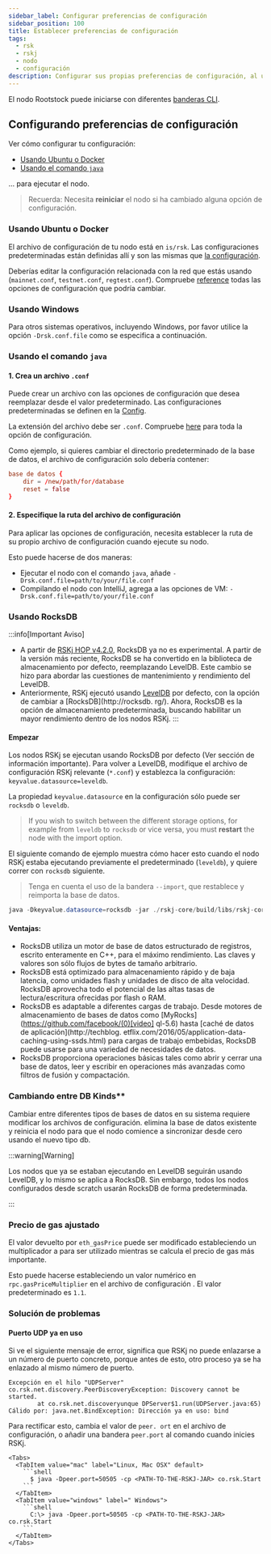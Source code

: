 ```yaml
---
sidebar_label: Configurar preferencias de configuración
sidebar_position: 100
title: Establecer preferencias de configuración
tags:
  - rsk
  - rskj
  - nodo
  - configuración
description: Configurar sus propias preferencias de configuración, al usar el comando Java, Ubuntu, Azure, AWS o Docker.
---
```


El nodo Rootstock puede iniciarse con diferentes
[banderas CLI](/node-operators/setup/configuration/cli/).

## Configurando preferencias de configuración

Ver cómo configurar tu configuración:

- [Usando Ubuntu o Docker](#using-ubuntu-or-docker)
- [Usando el comando `java`](#using-java-command)

&hellip; para ejecutar el nodo.

> Recuerda:
> Necesita **reiniciar** el nodo si ha cambiado alguna opción de configuración.

### Usando Ubuntu o Docker

El archivo de configuración de tu nodo está en `is/rsk`.
Las configuraciones predeterminadas están definidas allí y son las mismas que [la configuración](https://github.com/rsksmart/artifacts/tree/master/rskj-ubuntu-installer/config).

Deberías editar la configuración relacionada con la red que estás usando (`mainnet.conf`, `testnet.conf`, `regtest.conf`).
Compruebe [reference](/node-operators/setup/configuration/reference) todas las opciones de configuración que podría cambiar.

### Usando Windows

Para otros sistemas operativos, incluyendo Windows, por favor utilice la opción `-Drsk.conf.file` como se especifica a continuación.

### Usando el comando `java`

#### 1. Crea un archivo `.conf`

Puede crear un archivo con las opciones de configuración que desea reemplazar desde el valor predeterminado.
Las configuraciones predeterminadas se definen en la [Config](https://github.com/rsksmart/rskj/tree/master/rskj-core/src/main/resources/config).

La extensión del archivo debe ser `.conf`.
Compruebe [here](/node-operators/setup/configuration/reference/) para toda la opción de configuración.

Como ejemplo, si quieres cambiar el directorio predeterminado de la base de datos, el archivo de configuración solo debería contener:

```conf
base de datos {
    dir = /new/path/for/database
    reset = false
}
```

#### 2. Especifique la ruta del archivo de configuración

Para aplicar las opciones de configuración, necesita establecer la ruta de su propio archivo de configuración cuando ejecute su nodo.

Esto puede hacerse de dos maneras:

- Ejecutar el nodo con el comando `java`, añade `-Drsk.conf.file=path/to/your/file.conf`
- Compilando el nodo con IntelliJ, agrega a las opciones de VM: `-Drsk.conf.file=path/to/your/file.conf`

### Usando RocksDB

:::info[Important Aviso]

- A partir de [RSKj HOP v4.2.0](https://github.com/rsksmart/rskj/releases/tag/HOP-4.2.0), RocksDB ya no es experimental. A partir de la versión más reciente, RocksDB se ha convertido en la biblioteca de almacenamiento por defecto, reemplazando LevelDB. Este cambio se hizo para abordar las cuestiones de mantenimiento y rendimiento del LevelDB.
- Anteriormente, RSKj ejecutó usando [LevelDB](https://dbdb.io/db/leveldb) por defecto, con la opción de cambiar a [RocksDB](http://rocksdb. rg/). Ahora, RocksDB es la opción de almacenamiento predeterminada, buscando habilitar un mayor rendimiento dentro de los nodos RSKj.
  :::

#### Empezar

Los nodos RSKj se ejecutan usando RocksDB por defecto (Ver sección de información importante). Para volver a LevelDB, modifique el archivo de configuración RSKj relevante (`*.conf`) y establezca la configuración: `keyvalue.datasource=leveldb`.

La propiedad `keyvalue.datasource` en la configuración
sólo puede ser `rocksdb` o `leveldb`.

> If you wish to switch between the different storage options,
> for example from `leveldb` to `rocksdb` or vice versa,
> you must **restart** the node with the import option.

El siguiente comando de ejemplo muestra cómo hacer esto cuando
el nodo RSKj estaba ejecutando previamente el predeterminado (`leveldb`),
y quiere correr con `rocksdb` siguiente.

> Tenga en cuenta el uso de la bandera `--import`, que restablece y reimporta la base de datos.

```java
java -Dkeyvalue.datasource=rocksdb -jar ./rskj-core/build/libs/rskj-core-*-all.jar --testnet --import
```

#### Ventajas:

- RocksDB utiliza un motor de base de datos estructurado de registros, escrito enteramente en C++, para el máximo rendimiento. Las claves y valores son sólo flujos de bytes de tamaño arbitrario.
- RocksDB está optimizado para almacenamiento rápido y de baja latencia, como unidades flash y unidades de disco de alta velocidad. RocksDB aprovecha todo el potencial de las altas tasas de lectura/escritura ofrecidas por flash o RAM.
- RocksDB es adaptable a diferentes cargas de trabajo. Desde motores de almacenamiento de bases de datos como [MyRocks](https://github.com/facebook/(0)[video] ql-5.6) hasta [caché de datos de aplicación](http://techblog. etflix.com/2016/05/application-data-caching-using-ssds.html) para cargas de trabajo embebidas, RocksDB puede usarse para una variedad de necesidades de datos.
- RocksDB proporciona operaciones básicas tales como abrir y cerrar una base de datos, leer y escribir en operaciones más avanzadas como filtros de fusión y compactación.

### Cambiando entre DB Kinds\*\*

Cambiar entre diferentes tipos de bases de datos en su sistema requiere modificar los archivos de configuración. elimina la base de datos existente y reinicia el nodo para que el nodo comience a sincronizar desde cero usando el nuevo tipo db.

:::warning\[Warning]

Los nodos que ya se estaban ejecutando en LevelDB seguirán usando LevelDB, y lo mismo se aplica a RocksDB. Sin embargo, todos los nodos configurados desde scratch usarán RocksDB de forma predeterminada.

:::

### Precio de gas ajustado

El valor devuelto por `eth_gasPrice` puede ser modificado estableciendo un multiplicador a
para ser utilizado mientras se calcula el precio de gas más importante.

Esto puede hacerse estableciendo un valor numérico en `rpc.gasPriceMultiplier` en el archivo de configuración
. El valor predeterminado es `1.1`.

### Solución de problemas

#### Puerto UDP ya en uso

Si ve el siguiente mensaje de error,
significa que RSKj no puede enlazarse a un número de puerto concreto,
porque antes de esto, otro proceso ya se ha enlazado al mismo número de puerto.

```
Excepción en el hilo "UDPServer" co.rsk.net.discovery.PeerDiscoveryException: Discovery cannot be started.
        at co.rsk.net.discoveryunque DPServer$1.run(UDPServer.java:65)
Cálido por: java.net.BindException: Dirección ya en uso: bind
```

Para rectificar esto,
cambia el valor de `peer. ort` en el archivo de configuración,
o añadir una bandera `peer.port` al comando cuando inicies RSKj.

````mdx-code-block
<Tabs>
  <TabItem value="mac" label="Linux, Mac OSX" default>
    ```shell
      $ java -Dpeer.port=50505 -cp <PATH-TO-THE-RSKJ-JAR> co.rsk.Start
    ```
  </TabItem>
  <TabItem value="windows" label=" Windows">
    ```shell
      C:\> java -Dpeer.port=50505 -cp <PATH-TO-THE-RSKJ-JAR> co.rsk.Start
    ```
  </TabItem>
</Tabs>
````
